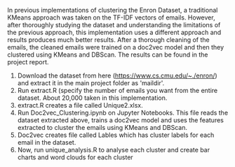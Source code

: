 In previous implementations of clustering the Enron Dataset, a traditional KMeans approach was taken on the TF-IDF vectors of emails. However, after thoroughly studying the dataset and understanding the limitations of the previous approach, this implementation uses a different approach and results produces much better results. After a thorough cleaning of the emails, the cleaned emails were trained on a doc2vec model and then they clustered using KMeans and DBScan. The results can be found in the project report. 


1. Download the dataset from here (https://www.cs.cmu.edu/~./enron/) and extract it in the main project folder as 'maildir'.
2. Run extract.R (specify the number of emails you want from the entire dataset. About 20,000 taken in this implementation.
3. extract.R creates a file called Unique2.xlsx.
4. Run Doc2vec_Clustering.ipynb on Jupyter Notebooks. This file reads the dataset extracted above, trains a doc2vec model and uses the features extracted to cluster the emails using KMeans and DBScan. 
5. Doc2vec creates file called Lables which has cluster labels for each email in the dataset.
6. Now, run unique_analysis.R to analyse each cluster and create bar charts and word clouds for each cluster
